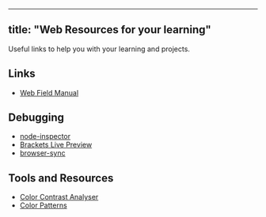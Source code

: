 
---
title: "Web Resources for your learning"
---

Useful links to help you with your learning and projects.

## Links

*   [Web Field Manual](http://webfieldmanual.com)

## Debugging

*   [node-inspector](https://www.npmjs.com/package/node-inspector)
*   [Brackets Live Preview](http://brackets.io)
*   [browser-sync](http://www.browsersync.io)

## Tools and Resources

*   [Color Contrast Analyser](http://wave.webaim.org/report#/google.com)
*   [Color Patterns](http://colorlovers.com)
